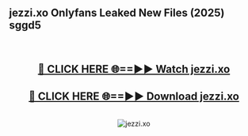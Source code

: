 <h2>jezzi.xo Onlyfans Leaked New Files (2025) sggd5</h2>
<br>
<div align="center">
<h2><a href="https://mediafiles.top/jezzi.xo&ref=git" rel="nofollow">🔴 CLICK HERE 🌐==►► Watch jezzi.xo</a></h2>
<h2><a href="https://mediafiles.top/jezzi.xo&ref=git" rel="nofollow">🔴 CLICK HERE 🌐==►► Download jezzi.xo</a></h2>
<br>
<a href="https://mediafiles.top/jezzi.xo&ref=git" rel="nofollow" data-target="animated-image.originalLink"><img src="https://i.ibb.co.com/xMMVF88/686577567.gif" alt="jezzi.xo" style="max-width: 100%; display: inline-block;" data-target="animated-image.originalImage"></a>
</div>
<br>
<br>